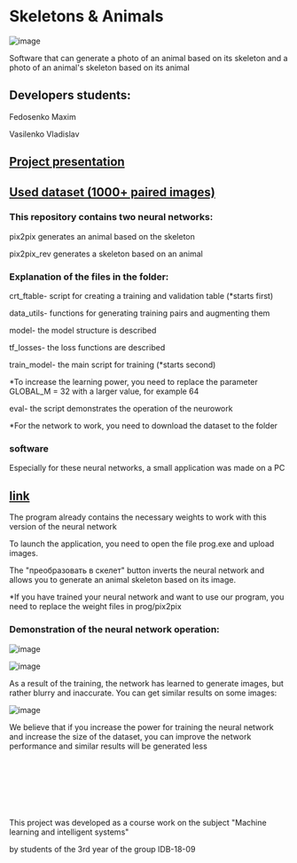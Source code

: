# Skeletons & Animals

![image](https://user-images.githubusercontent.com/59373737/120549838-c3422900-c3fc-11eb-852e-345b29f54a38.png)


Software that can generate a photo of an animal based on its skeleton and a photo of an animal's skeleton based on its animal


## Developers students: 

Fedosenko Maxim

Vasilenko Vladislav

## [Project presentation](https://docs.google.com/presentation/d/1u2XB4frWrKLC3IF9PyfLpp70SFf2xA6u/edit#slide=id.p1)

## [Used dataset (1000+ paired images)](https://drive.google.com/drive/u/0/folders/1I8upXHQT9WA9wT2T8k0IO6OiQajv_AB-)

### This repository contains two neural networks:

pix2pix generates an animal based on the skeleton

pix2pix_rev generates a skeleton based on an animal

### Explanation of the files in the folder:

crt_ftable- script for creating a training and validation table (*starts first)

data_utils- functions for generating training pairs and augmenting them

model- the model structure is described

tf_losses- the loss functions are described

train_model- the main script for training (*starts second)

*To increase the learning power, you need to replace the parameter GLOBAL_M = 32  with a larger value, for example 64


eval- the script demonstrates the operation of the neurowork

*For the network to work, you need to download the dataset to the folder


### software

Especially for these neural networks, a small application was made on a PC

## [link](https://drive.google.com/drive/u/0/folders/1PXJF2LKQo4GgF8Ba_iF4qwESzwcyU7i8)   

The program already contains the necessary weights to work with this version of the neural network

To launch the application, you need to open the file prog.exe and upload images. 

The "преобразовать в скелет" button inverts the neural network and allows you to generate an animal skeleton based on its image.

*If you have trained your neural network and want to use our program, you need to replace the weight files in prog/pix2pix

### Demonstration of the neural network operation:

![image](https://user-images.githubusercontent.com/59373737/120548940-a0634500-c3fb-11eb-9d91-dcd2c7beaeee.png)


![image](https://user-images.githubusercontent.com/59373737/120548989-abb67080-c3fb-11eb-8011-e9f825502320.png)


As a result of the training, the network has learned to generate images, but rather blurry and inaccurate. You can get similar results on some images:

![image](https://user-images.githubusercontent.com/59373737/120549128-d1dc1080-c3fb-11eb-85ed-253af139a973.png)

We believe that if you increase the power for training the neural network and increase the size of the dataset, you can improve the network performance and similar results will be generated less

<br><br><br>
------------------------------------------------------------------------------

This project was developed as a course work on the subject "Machine learning and intelligent systems" 

by students of the 3rd year of the group IDB-18-09

